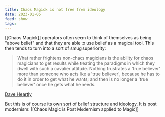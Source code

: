 ```yaml
---
title: Chaos Magick is not free from ideology
date: 2023-01-05
feed: show
tags:
---
```


[[Chaos Magick]] operators often seem to think of themselves as being "above belief" and that they are able to use belief as a magical tool.
This then tends to turn into a sort of smug superiority:

>What rather frightens non-chaos magicians is the ability for chaos magicians
to get results while treating the paradigms in which they dwell with such a
cavalier attitude. Nothing frustrates a 'true believer' more than someone
who acts like a 'true believer', because he has to do it in order to get
what he wants; and then is no longer a 'true believer' once he gets what he
needs.

[Dave Heartly](https://www.mail-archive.com/ctrl@listserv.aol.com/msg24906.html)

But this is of course its own sort of belief structure and ideology. It is post modernism: [[Chaos Magic is Post Modernism applied to Magic]]